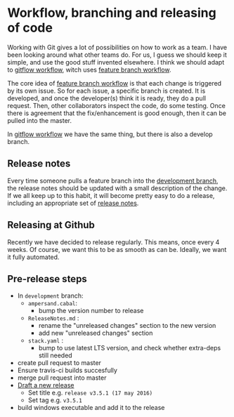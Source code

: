 # Workflow, branching and releasing of code

Working with Git gives a lot of possibilities on how to work as a team. I have been looking around what other teams do. For us, I guess we should keep it simple, and use the good stuff invented elsewhere. I think we should adapt to [gitflow workflow](https://www.atlassian.com/git/tutorials/comparing-workflows/gitflow-workflow), witch uses [feature branch workflow](https://www.atlassian.com/git/tutorials/comparing-workflows/feature-branch-workflow). 

The core idea of [feature branch workflow](https://www.atlassian.com/git/tutorials/comparing-workflows/feature-branch-workflow) is that each change is triggered by its own issue. So for each issue, a specific branch is created. It is developed, and once the developer(s) think it is ready, they do a pull request. Then, other collaborators inspect the code, do some testing. Once there is agreement that the fix/enhancement is good enough, then it can be pulled into the master. 

In [gitflow workflow](https://www.atlassian.com/git/tutorials/comparing-workflows/gitflow-workflow) we have the same thing, but there is also a develop branch. 

## Release notes

Every time someone pulls a feature branch into the [development branch](https://github.com/AmpersandTarski/Ampersand/tree/development), the release notes should be updated with a small description of the change. If we all keep up to this habit, it will become pretty easy to do a release, including an appropriate set of [release notes](https://github.com/AmpersandTarski/Ampersand/blob/development/ReleaseNotes.md). 

## Releasing at Github
Recently we have decided to release regularly. This means, once every 4 weeks. Of course, we want this to be as smooth as can be. Ideally, we want it fully automated. 



## Pre-release steps

* In `development` branch:
  * `ampersand.cabal`: 
    * bump the version number to release
  * `ReleaseNotes.md` : 
    * rename the "unreleased changes" section to the new version
    * add new "unreleased changes" section
  * `stack.yaml` : 
    * bump to use latest LTS version, and check whether extra-deps still needed
* create pull request to master
* Ensure travis-ci builds succesfully
* merge pull request into master
* [Draft a new release](https://github.com/AmpersandTarski/Ampersand/releases/)
  * Set title e.g. `release v3.5.1 (17 may 2016)`
  * Set tag e.g. `v3.5.1`
* build windows executable and add it to the release  

